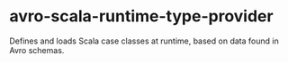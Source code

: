avro-scala-runtime-type-provider
================================

Defines and loads Scala case classes at runtime, based on data found in Avro schemas.
